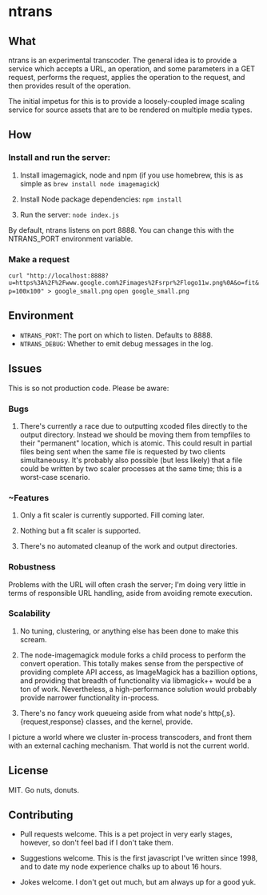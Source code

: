 # ntrans

## What

ntrans is an experimental transcoder. The general idea is to provide a service
which accepts a URL, an operation, and some parameters in a GET request,
performs the request, applies the operation to the request, and then provides
result of the operation.

The initial impetus for this is to provide a loosely-coupled image scaling
service for source assets that are to be rendered on multiple media types.

## How

### Install and run the server:

1. Install imagemagick, node and npm (if you use homebrew, this is as simple as
`brew install node imagemagick`)

2. Install Node package dependencies: `npm install`

3. Run the server: `node index.js`

By default, ntrans listens on port 8888. You can change this with the
NTRANS_PORT environment variable.

### Make a request

  `curl "http://localhost:8888?u=https%3A%2F%2Fwww.google.com%2Fimages%2Fsrpr%2Flogo11w.png%0A&o=fit&p=100x100" > google_small.png`
  `open google_small.png`

## Environment

* `NTRANS_PORT`: The port on which to listen.  Defaults to 8888.
* `NTRANS_DEBUG`: Whether to emit debug messages in the log.

## Issues

This is so not production code.  Please be aware:

### Bugs 

1. There's currently a race due to outputting xcoded files directly to the
output directory. Instead we should be moving them from tempfiles to their
"permanent" location, which is atomic. This could result in partial files being
sent when the same file is requested by two clients simultaneousy. It's
probably also possible (but less likely) that a file could be written by two
scaler processes at the same time; this is a worst-case scenario.

### ~Features

1. Only a fit scaler is currently supported. Fill coming later.

2. Nothing but a fit scaler is supported.

3. There's no automated cleanup of the work and output directories.

### Robustness

Problems with the URL will often crash the server; I'm doing very little in
terms of responsible URL handling, aside from avoiding remote execution.

### Scalability

1. No tuning, clustering, or anything else has been done to make this scream.

2. The node-imagemagick module forks a child process to perform the convert
operation. This totally makes sense from the perspective of providing complete
API access, as ImageMagick has a bazillion options, and providing that breadth
of functionality via libmagick++ would be a ton of work. Nevertheless, a
high-performance solution would probably provide narrower functionality
in-process.

3. There's no fancy work queueing aside from what node's
http{,s}.{request,response} classes, and the kernel, provide.

I picture a world where we cluster in-process transcoders, and front them with
an external caching mechanism. That world is not the current world.


## License

MIT.  Go nuts, donuts.

## Contributing

* Pull requests welcome. This is a pet project in very early stages, however, so
don't feel bad if I don't take them.

* Suggestions welcome. This is the first javascript I've written since 1998, and
to date my node experience chalks up to about 16 hours.

* Jokes welcome.  I don't get out much, but am always up for a good yuk.
